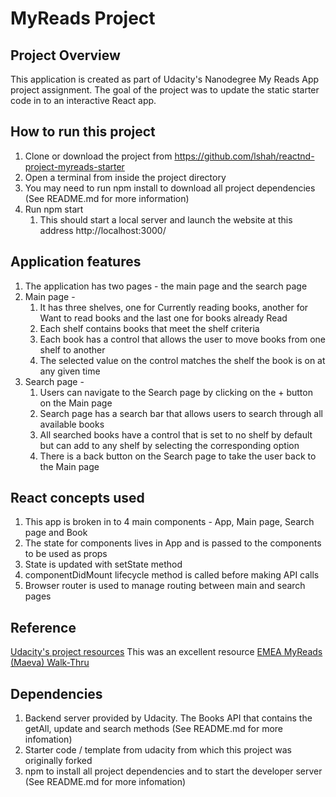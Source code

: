 # MyReads Project

## Project Overview

This application is created as part of Udacity's Nanodegree My Reads App project assignment. The goal of the project was to update the static starter code in to an interactive React app. 


## How to run this project

1. Clone or download the project from https://github.com/lshah/reactnd-project-myreads-starter
2. Open a terminal from inside the project directory
3. You may need to run npm install to download all project dependencies (See README.md for more information)
4. Run npm start
    1. This should start a local server and launch the website at this address http://localhost:3000/


## Application features

1. The application has two pages - the main page and the search page
2. Main page - 
    1. It has three shelves, one for Currently reading books, another for Want to read books and the last one for books already Read
    2. Each shelf contains books that meet the shelf criteria
    3. Each book has a control that allows the user to move books from one shelf to another
    4. The selected value on the control matches the shelf the book is on at any given time
3. Search page - 
    1. Users can navigate to the Search page by clicking on the + button on the Main page
    2. Search page has a search bar that allows users to search through all available books
    3. All searched books have a control that is set to no shelf by default but can add to any shelf by selecting the corresponding option
    4. There is a back button on the Search page to take the user back to the Main page

## React concepts used
1. This app is broken in to 4 main components - App, Main page, Search page and Book
2. The state for components lives in App and is passed to the components to be used as props
3. State is updated with setState method
4. componentDidMount lifecycle method is called before making API calls
5. Browser router is used to manage routing between main and search pages

## Reference

[Udacity's project resources](https://www.diigo.com/outliner/fkkvtl/Udacity-MyReads%3A-My-Reads%3A-Book-Tracking-App-Project-(project-%236)?key=4sfz2eik4g)
This was an excellent resource [EMEA MyReads (Maeva) Walk-Thru](https://www.youtube.com/watch?v=i6L2jLHV9j8)

## Dependencies
1. Backend server provided by Udacity. The Books API that contains the getAll, update and search methods (See README.md for more infomation)
2. Starter code / template from udacity from which this project was originally forked
3. npm to install all project dependencies and to start the developer server (See README.md for more infomation)